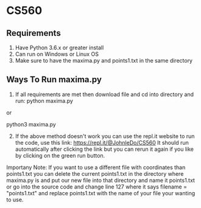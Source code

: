 # CS560

## Requirements
1. Have Python 3.6.x or greater install
2. Can run on Windows or Linux OS
3. Make sure to have the maxima.py and points1.txt in the same directory

## Ways To Run maxima.py
1. If all requirements are met then download file and cd into directory and run:
python maxima.py

or 

python3 maxima.py

2. If the above method doesn't work you can use the repl.it website to run the code, use this link: https://repl.it/@JohnleDo/CS560
It should run automatically after clicking the link but you can rerun it again if you like by clicking on the green run button.

Importany Note: If you want to use a different file with coordinates than points1.txt you can delete the current points1.txt in the directory where maxima.py is and put our new file into that directory and name it points1.txt or go into the source code and change line 127 where it says filename = "points1.txt" and replace points1.txt with the name of your file your wanting to use. 
